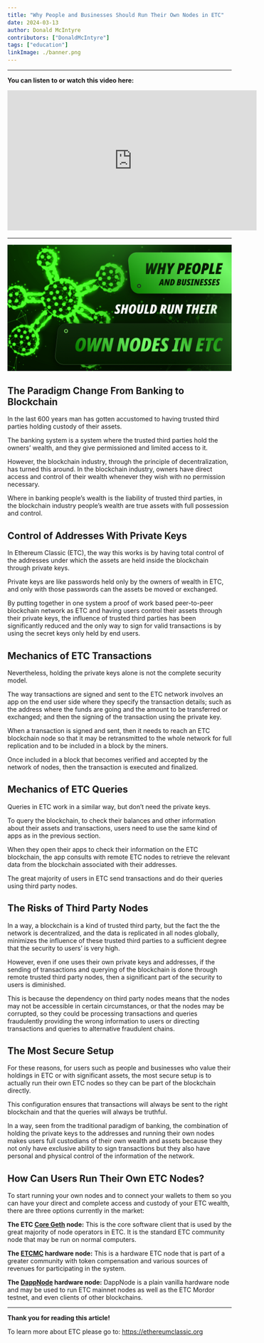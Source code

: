 ```yaml
---
title: "Why People and Businesses Should Run Their Own Nodes in ETC"
date: 2024-03-13
author: Donald McIntyre
contributors: ["DonaldMcIntyre"]
tags: ["education"]
linkImage: ./banner.png
---
```


---
**You can listen to or watch this video here:**

<iframe width="560" height="315" src="https://www.youtube.com/embed/z-pdoA_T40U" title="YouTube video player" frameborder="0" allow="accelerometer; autoplay; clipboard-write; encrypted-media; gyroscope; picture-in-picture; web-share" allowfullscreen></iframe>

---

![](./banner.png)

## The Paradigm Change From Banking to Blockchain

In the last 600 years man has gotten accustomed to having trusted third parties holding custody of their assets.

The banking system is a system where the trusted third parties hold the owners’ wealth, and they give permissioned and limited access to it.

However, the blockchain industry, through the principle of decentralization, has turned this around. In the blockchain industry, owners have direct access and control of their wealth whenever they wish with no permission necessary.

Where in banking people’s wealth is the liability of trusted third parties, in the blockchain industry people’s wealth are true assets with full possession and control.

## Control of Addresses With Private Keys

In Ethereum Classic (ETC), the way this works is by having total control of the addresses under which the assets are held inside the blockchain through private keys.

Private keys are like passwords held only by the owners of wealth in ETC, and only with those passwords can the assets be moved or exchanged.

By putting together in one system a proof of work based peer-to-peer blockchain network as ETC and having users control their assets through their private keys, the influence of trusted third parties has been significantly reduced and the only way to sign for valid transactions is by using the secret keys only held by end users.

## Mechanics of ETC Transactions

Nevertheless, holding the private keys alone is not the complete security model.

The way transactions are signed and sent to the ETC network involves an app on the end user side where they specify the transaction details; such as the address where the funds are going and the amount to be transferred or exchanged; and then the signing of the transaction using the private key.

When a transaction is signed and sent, then it needs to reach an ETC blockchain node so that it may be retransmitted to the whole network for full replication and to be included in a block by the miners.

Once included in a block that becomes verified and accepted by the network of nodes, then the transaction is executed and finalized. 

## Mechanics of ETC Queries

Queries in ETC work in a similar way, but don’t need the private keys.

To query the blockchain, to check their balances and other information about their assets and transactions, users need to use the same kind of apps as in the previous section.

When they open their apps to check their information on the ETC blockchain, the app consults with remote ETC nodes to retrieve the relevant data from the blockchain associated with their addresses.

The great majority of users in ETC send transactions and do their queries using third party nodes.

## The Risks of Third Party Nodes

In a way, a blockchain is a kind of trusted third party, but the fact the the network is decentralized, and the data is replicated in all nodes globally, minimizes the influence of these trusted third parties to a sufficient degree that the security to users’ is very high.

However, even if one uses their own private keys and addresses, if the sending of transactions and querying of the blockchain is done through remote trusted third party nodes, then a significant part of the security to users is diminished.

This is because the dependency on third party nodes means that the nodes may not be accessible in certain circumstances, or that the nodes may be corrupted, so they could be processing transactions and queries fraudulently providing the wrong information to users or directing transactions and queries to alternative fraudulent chains.

## The Most Secure Setup

For these reasons, for users such as people and businesses who value their holdings in ETC or with significant assets, the most secure setup is to actually run their own ETC nodes so they can be part of the blockchain directly.

This configuration ensures that transactions will always be sent to the right blockchain and that the queries will always be truthful.

In a way, seen from the traditional paradigm of banking, the combination of holding the private keys to the addresses and running their own nodes makes users full custodians of their own wealth and assets because they not only have exclusive ability to sign transactions but they also have personal and physical control of the information of the network.

## How Can Users Run Their Own ETC Nodes?

To start running your own nodes and to connect your wallets to them so you can have your direct and complete access and custody of your ETC wealth, there are three options currently in the market:

**The ETC [Core Geth](https://github.com/etclabscore/core-geth/releases) node:** This is the core software client that is used by the great majority of node operators in ETC. It is the standard ETC community node that may be run on normal computers.

**The [ETCMC](https://etcmc.org/etcmc-etc-node) hardware node:** This is a hardware ETC node that is part of a greater community with token compensation and various sources of revenues for participating in the system.

**The [DappNode](https://dappnode.com/en-us/collections/all) hardware node:** DappNode is a plain vanilla hardware node and may be used to run ETC mainnet nodes as well as the ETC Mordor testnet, and even clients of other blockchains.

---

**Thank you for reading this article!**

To learn more about ETC please go to: https://ethereumclassic.org
